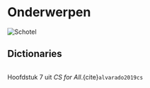 # Onderwerpen

![Schotel](/images/saucer.png)

## Dictionaries

```{tableofcontents}
```

Hoofdstuk 7 uit *CS for All*.{cite}`alvarado2019cs`
